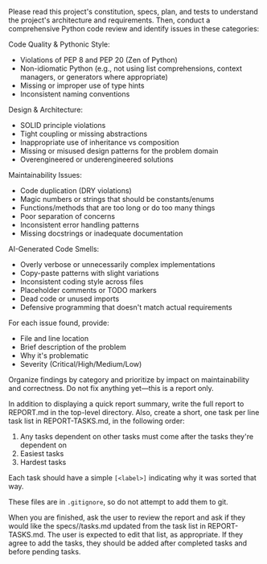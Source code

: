 Please read this project's constitution, specs, plan, and tests to understand the project's architecture and requirements.
Then, conduct a comprehensive Python code review and identify issues in these categories:

Code Quality & Pythonic Style:

* Violations of PEP 8 and PEP 20 (Zen of Python)
* Non-idiomatic Python (e.g., not using list comprehensions, context managers, or generators where appropriate)
* Missing or improper use of type hints
* Inconsistent naming conventions

Design & Architecture:

* SOLID principle violations
* Tight coupling or missing abstractions
* Inappropriate use of inheritance vs composition
* Missing or misused design patterns for the problem domain
* Overengineered or underengineered solutions

Maintainability Issues:

* Code duplication (DRY violations)
* Magic numbers or strings that should be constants/enums
* Functions/methods that are too long or do too many things
* Poor separation of concerns
* Inconsistent error handling patterns
* Missing docstrings or inadequate documentation

AI-Generated Code Smells:

* Overly verbose or unnecessarily complex implementations
* Copy-paste patterns with slight variations
* Inconsistent coding style across files
* Placeholder comments or TODO markers
* Dead code or unused imports
* Defensive programming that doesn't match actual requirements

For each issue found, provide:

* File and line location
* Brief description of the problem
* Why it's problematic
* Severity (Critical/High/Medium/Low)

Organize findings by category and prioritize by impact on maintainability and correctness. Do not fix anything yet—this is a report only.

In addition to displaying a quick report summary, write the full report to
REPORT.md in the top-level directory. Also, create a short, one task per line
task list in REPORT-TASKS.md, in the following order:

1. Any tasks dependent on other tasks must come after the tasks they're dependent on
2. Easiest tasks
3. Hardest tasks

Each task should have a simple `[<label>]` indicating why it was sorted that way.

These files are in `.gitignore`, so do not attempt to add them to git. 

When you are finished, ask the user to review the report and ask if they would
like the specs/<branchname>/tasks.md updated from the task list in
REPORT-TASKS.md. The user is expected to edit that list, as appropriate. If
they agree to add the tasks, they should be added after completed tasks and
before pending tasks.
